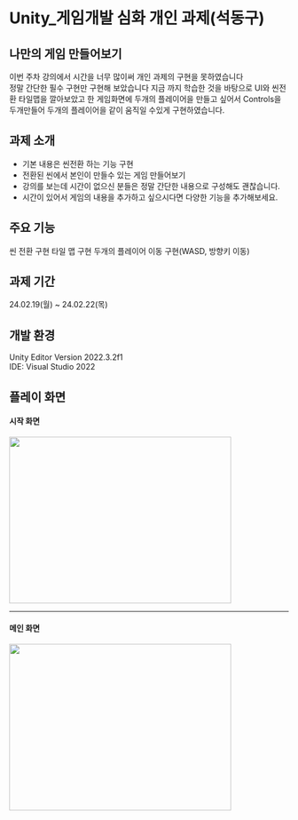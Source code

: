 # Unity_게임개발 심화 개인 과제(석동구)

## 나만의 게임 만들어보기
이번 주차 강의에서 시간을 너무 많이써 개인 과제의 구현을 못하였습니다   
정말 간단한 필수 구현만 구현해 보았습니다
지금 까지 학습한 것을 바탕으로 UI와 씬전환 타일맵을 깔아보았고 한 게임화면에 두개의 플레이어을 만들고 싶어서 Controls을 두개만들어 두개의 플레이어을 같이 움직일 수있게 구현하였습니다.

## 과제 소개
- 기본 내용은 씬전환 하는 기능 구현
- 전환된 씬에서 본인이 만들수 있는 게임 만들어보기
- 강의를 보는데 시간이 없으신 분들은 정말 간단한 내용으로 구성해도 괜찮습니다.
- 시간이 있어서 게임의 내용을 추가하고 싶으시다면 다양한 기능을 추가해보세요.

## 주요 기능
씬 전환 구현
타일 맵 구현
두개의 플레이어 이동 구현(WASD, 방향키 이동)

## 과제 기간
24.02.19(월) ~ 24.02.22(목)

## 개발 환경
Unity Editor Version 2022.3.2f1   
IDE: Visual Studio 2022

## 플레이 화면

#### 시작 화면
<img src = "https://github.com/dch1114/Last_individual_Project/assets/129824716/8cf74960-532e-42d1-9efe-acca90900a93" width="400" height="300"/>

---
#### 메인 화면
<img src = "https://github.com/dch1114/Last_individual_Project/assets/129824716/74d87b7d-ec57-4052-bf29-91603e5c4e66" width="400" height="300"/>
